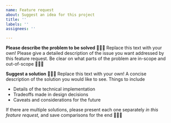 ```yaml
---
name: Feature request
about: Suggest an idea for this project
title: ''
labels: ''
assignees: ''

---
```


**Please describe the problem to be solved**
🚨🚨🚨
Replace this text with your own!
Please give a detailed description of the issue you want
addressed by this feature request. Be clear on what parts of the problem are in-scope and out-of-scope
🚨🚨🚨

**Suggest a solution**
🚨🚨🚨
Replace this text with your own!
A concise description of the solution you would like to see. Things to include
- Details of the technical implementation
- Tradeoffs made in design decisions
- Caveats and considerations for the future

If there are multiple solutions, please present each one separately _in this feature request,_ and save
comparisons for the end
🚨🚨🚨
